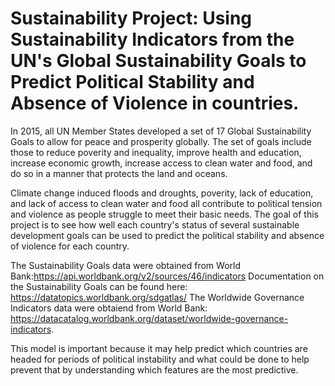 # Sustainability Project: Using Sustainability Indicators from the UN's Global Sustainability Goals to Predict Political Stability and Absence of Violence in countries. 

In 2015, all UN Member States developed a set of 17 Global Sustainability Goals to allow for peace and prosperity globally. The set of goals include those to reduce poverity and inequality, improve health and education, increase economic growth, increase access to clean water and food, and do so in a manner that protects the land and oceans.

Climate change induced floods and droughts, poverity, lack of education, and lack of access to clean water and food all contribute to political tension and violence as people struggle to meet their basic needs. The goal of this project is to see how well each country's status of several sustainable development goals can be used to predict the political stability and absence of violence for each country.

The Sustainability Goals data were obtained from World Bank:https://api.worldbank.org/v2/sources/46/indicators Documentation on the Sustainability Goals can be found here: https://datatopics.worldbank.org/sdgatlas/ The Worldwide Governance Indicators data were obtaiend from World Bank: https://datacatalog.worldbank.org/dataset/worldwide-governance-indicators.

This model is important because it may help predict which countries are headed for periods of political instability and what could be done to help prevent that by understanding which features are the most predictive. 
